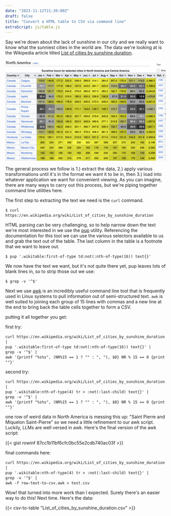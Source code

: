 ```yaml
---
date: "2023-11-12T21:30:00Z"
draft: false
title: "Convert a HTML table to CSV via command line"
extraScript: js/table.js
---
```


Say we're down about the lack of sunshine in our city and we really want to know what the sunniest cities in the world are. The data we're looking at is the Wikipedia article titled [List of cities by sunshine duration](https://en.wikipedia.org/wiki/List_of_cities_by_sunshine_duration). 

![wikipedia screenshot](./wiki-screenshot.png "List of cities by sunshine duration")

The general process we follow is 1.) extract the data, 2.) apply various transformations until it's in the format we want it to be in, then 3.) load into whatever application we want for convenient viewing. As you can imagine, there are many ways to carry out this process, but we're piping together command line utilities here.

The first step to extracting the text we need is the `curl` command.

```
$ curl https://en.wikipedia.org/wiki/List_of_cities_by_sunshine_duration
```

HTML parsing can be very challenging, so to help narrow down the text we're most interested in we use the [pup](https://github.com/ericchiang/pup) utility. Referencing the documentation for this tool we can use the various selectors available to us and grab the text out of the table. The last column in the table is a footnote that we want to leave out.

```
$ pup '.wikitable:first-of-type td:not(:nth-of-type(16)) text{}'
``` 

We now have the text we want, but it's not quite there yet, pup leaves lots of blank lines in, so to strip those out we use:

```
$ grep -v '^$'
```

Next we use [awk](https://www.gnu.org/software/gawk/manual/gawk.html) is an incredibly useful command line tool that is frequently used in Linux systems to pull information out of semi-structured text.  `awk` is well suited to joining each group of 15 lines with commas and a new line at the end to bring back the table cells together to form a CSV.

putting it all together you get:

first try:
```
curl https://en.wikipedia.org/wiki/List_of_cities_by_sunshine_duration |
pup '.wikitable:first-of-type td:not(:nth-of-type(16)) text{}' | 
grep -v '^$' |
awk '{printf "%s%s", (NR%15 == 1 ? "" : ", "), $0} NR % 15 == 0 {print ""}'
```

second try:
```
curl https://en.wikipedia.org/wiki/List_of_cities_by_sunshine_duration |
pup '.wikitable:nth-of-type(4) tr > :not(:last-child) text{}' |
grep -v '^$' |
awk '{printf "%s%s", (NR%15 == 1 ? "" : ", "), $0} NR % 15 == 0 {print ""}'
```

one row of weird data in North America is messing this up: "Saint Pierre and Miquelon Saint-Pierre" so we need a little refinement to our awk script. Luckily, LLMs are well versed in awk. Here's the final version of the awk script:

{{< gist rowinf 87cc1b11bf6cfc0bc55e2cdb740ac03f >}}

final commands here:
```
curl https://en.wikipedia.org/wiki/List_of_cities_by_sunshine_duration |
pup '.wikitable:nth-of-type(4) tr > :not(:last-child) text{}' |
grep -v '^$' |
awk -f row-text-to-csv.awk > test.csv
```

Wow! that turned into more work than I expected. Surely there's an easier way to do this! Next time. Here's the data:

{{< csv-to-table "List_of_cities_by_sunshine_duration.csv" >}}
